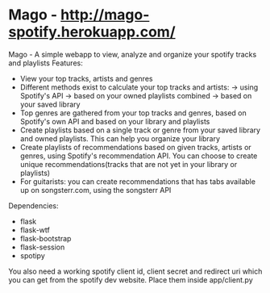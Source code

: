 # Mago - http://mago-spotify.herokuapp.com/

Mago - A simple webapp to view, analyze and organize your spotify tracks and playlists
Features:
  - View your top tracks, artists and genres
  - Different methods exist to calculate your top tracks and artists:
    -> using Spotify's API
    -> based on your owned playlists combined
    -> based on your saved library
  - Top genres are gathered from your top tracks and genres, based on Spotify's own API and based on
    your library and playlists
  - Create playlists based on a single track or genre from your saved library and owned playlists. This can
    help you organize your library
  - Create playlists of recommendations based on given tracks, artists or genres, using Spotify's recommendation API. 
    You can choose to create unique recommendations(tracks that are not yet in your library or playlists)
  - For guitarists: you can create recommendations that has tabs available up on songsterr.com, using the songsterr API
  
Dependencies:
- flask
- flask-wtf
- flask-bootstrap
- flask-session
- spotipy

You also need a working spotify client id, client secret and redirect uri which you can get from the spotify dev website.
Place them inside app/client.py
